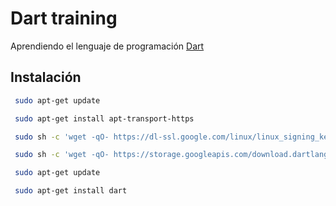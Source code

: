 # Dart training

Aprendiendo el lenguaje de programación [Dart](https://dart.dev/)


## Instalación

```sh
 sudo apt-get update

 sudo apt-get install apt-transport-https

 sudo sh -c 'wget -qO- https://dl-ssl.google.com/linux/linux_signing_key.pub | apt-key add -'

 sudo sh -c 'wget -qO- https://storage.googleapis.com/download.dartlang.org/linux/debian/dart_stable.list > /etc/apt/sources.list.d/dart_stable.list'

 sudo apt-get update

 sudo apt-get install dart
```